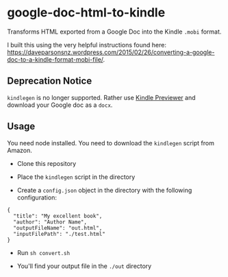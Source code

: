 # google-doc-html-to-kindle

Transforms HTML exported from a Google Doc into the Kindle `.mobi` format.

I built this using the very helpful instructions found here: https://daveparsonsnz.wordpress.com/2015/02/26/converting-a-google-doc-to-a-kindle-format-mobi-file/.

## Deprecation Notice

`kindlegen` is no longer supported. Rather use [Kindle Previewer](https://www.amazon.com/gp/feature.html?ie=UTF8&docId=1000765261) and download your Google doc as a `docx`.

## Usage

You need node installed. You need to download the `kindlegen` script from Amazon.

- Clone this repository

- Place the `kindlegen` script in the directory

- Create a `config.json` object in the directory with the following configuration:

```
{
  "title": "My excellent book",
  "author": "Author Name",
  "outputFileName": "out.html",
  "inputFilePath": "./test.html"
}
```

- Run `sh convert.sh`

- You'll find your output file in the `./out` directory
